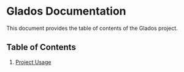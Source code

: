 # Glados Documentation

This document provides the table of contents of the Glados project.

## Table of Contents

1. [Project Usage](usage/index.md)

